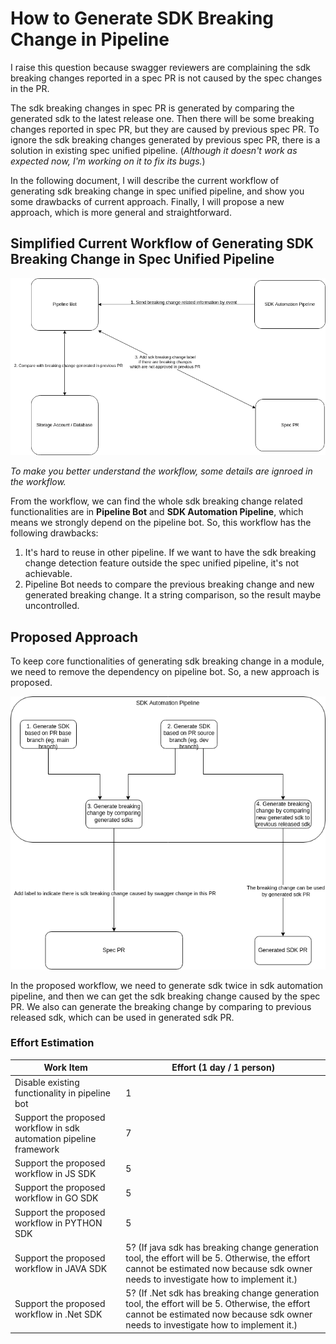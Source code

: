 # How to Generate SDK Breaking Change in Pipeline

I raise this question because swagger reviewers are complaining the sdk breaking changes reported in a spec PR is
not caused by the spec changes in the PR. 

The sdk breaking changes in spec PR is generated by comparing the generated sdk to the latest release one.
Then there will be some breaking changes reported in spec PR, but they are caused by previous spec PR. To ignore the
sdk breaking changes generated by previous spec PR, there is a solution in existing spec unified pipeline. (_Although it
doesn't work as expected now, I'm working on it to fix its bugs._)

In the following document, I will describe the current workflow of generating sdk breaking change in spec unified pipeline,
and show you some drawbacks of current approach. Finally, I will propose a new approach, which is more general and straightforward.

## Simplified Current Workflow of Generating SDK Breaking Change in Spec Unified Pipeline 

![](imgs/unified.drawio.png)

_To make you better understand the workflow, some details are ignroed in the workflow._

From the workflow, we can find the whole sdk breaking change related functionalities are in __Pipeline Bot__ and __SDK Automation Pipeline__,
which means we strongly depend on the pipeline bot. So, this workflow has the following drawbacks:
1. It's hard to reuse in other pipeline. If we want to have the sdk breaking change detection feature outside the spec unified pipeline, it's not achievable.
2. Pipeline Bot needs to compare the previous breaking change and new generated breaking change. It a string comparison, so the result
maybe uncontrolled.

## Proposed Approach

To keep core functionalities of generating sdk breaking change in a module, we need to remove the dependency on pipeline bot.
So, a new approach is proposed.

![](imgs/propose.drawio.png)

In the proposed workflow, we need to generate sdk twice in sdk automation pipeline, and then we can get the sdk breaking change
caused by the spec PR. We also can generate the breaking change by comparing to previous released sdk, which can be used in generated sdk PR.

### Effort Estimation

| Work Item                                                          | Effort (1 day / 1 person)                                                                                                                                                               |
|--------------------------------------------------------------------|-----------------------------------------------------------------------------------------------------------------------------------------------------------------------------------------|
| Disable existing functionality in pipeline bot                     | 1                                                                                                                                                                                       |
| Support the proposed workflow in sdk automation pipeline framework | 7                                                                                                                                                                                       |
| Support the proposed workflow in JS SDK                            | 5                                                                                                                                                                                       |
| Support the proposed workflow in GO SDK                            | 5                                                                                                                                                                                       |
| Support the proposed workflow in PYTHON SDK                        | 5                                                                                                                                                                                       |
| Support the proposed workflow in JAVA SDK                          | 5? (If java sdk has breaking change generation tool, the effort will be 5. Otherwise, the effort cannot be estimated now because sdk owner needs to investigate how to implement it.)   |
| Support the proposed workflow in .Net SDK                          | 5? (If .Net sdk has breaking change generation tool, the effort will be 5. Otherwise, the effort cannot be estimated now because sdk owner needs to investigate how to implement it.)   |                                                                                                                        |
